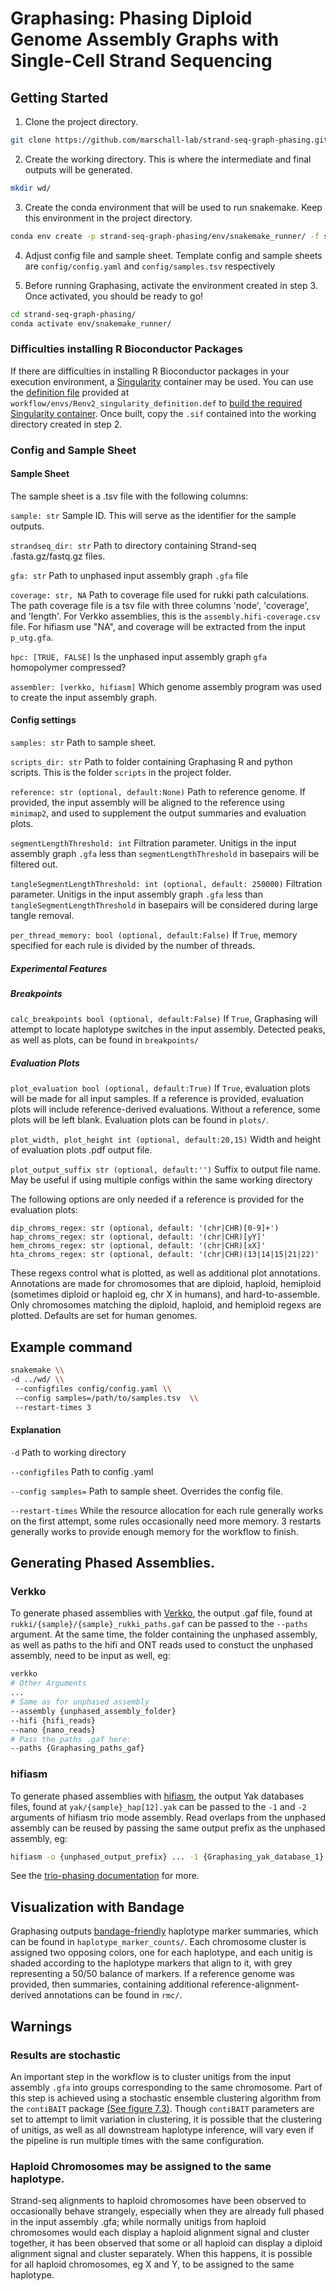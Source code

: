 # Graphasing: Phasing Diploid Genome Assembly Graphs with Single-Cell Strand Sequencing

## Getting Started

1. Clone the project directory.

```bash
git clone https://github.com/marschall-lab/strand-seq-graph-phasing.git
```
2. Create the working directory. This is where the intermediate and final outputs will be generated.

```bash
mkdir wd/
```

3. Create the conda environment that will be used to run snakemake. Keep this environment in the project directory. 

```bash
conda env create -p strand-seq-graph-phasing/env/snakemake_runner/ -f strand-seq-graph-phasing/workflow/envs/env_snakemake.yaml
```

4. Adjust config file and sample sheet. Template config and sample sheets are `config/config.yaml` and `config/samples.tsv` respectively

5. Before running Graphasing, activate the environment created in step 3. Once activated, you should be ready to go!

```bash
cd strand-seq-graph-phasing/
conda activate env/snakemake_runner/
```

### Difficulties installing R Bioconductor Packages

If there are difficulties in installing R Bioconductor packages in your execution environment, a [Singularity](https://docs.sylabs.io/guides/latest/user-guide/) container may be used. You can use the [definition file](https://docs.sylabs.io/guides/latest/user-guide/definition_files.html) provided at `workflow/envs/Renv2_singularity_definition.def` to [build the required Singularity container](https://docs.sylabs.io/guides/latest/user-guide/build_a_container.html). Once built, copy the `.sif` contained into the working directory created in step 2.

### Config and Sample Sheet

#### Sample Sheet

The sample sheet is a .tsv file with the following columns:

`sample: str` Sample ID. This will serve as the identifier for the sample outputs.	

`strandseq_dir: str` Path to directory containing Strand-seq .fasta.gz/fastq.gz files.	

`gfa: str` Path to unphased input assembly graph `.gfa` file

`coverage: str, NA` Path to coverage file used for rukki path calculations. The path coverage file is a tsv file with three columns 'node', 'coverage', and 'length'. For Verkko assemblies, this is the `assembly.hifi-coverage.csv` file. For hifiasm use "NA", and coverage will be extracted from the input `p_utg.gfa`.

`hpc: [TRUE, FALSE]` Is the unphased input assembly graph `gfa` homopolymer compressed?

`assembler: [verkko, hifiasm]` Which genome assembly program was used to create the input assembly graph. 

#### Config settings

`samples: str` Path to sample sheet. 

`scripts_dir: str` Path to folder containing Graphasing R and python scripts. This is the folder `scripts` in the project folder.

`reference: str (optional, default:None)` Path to reference genome. If provided, the input assembly will be aligned to the reference using `minimap2`, and used to supplement the output summaries and evaluation plots.

`segmentLengthThreshold: int` Filtration parameter. Unitigs in the input assembly graph `.gfa` less than `segmentLengthThreshold` in basepairs will be filtered out.

`tangleSegmentLengthThreshold: int (optional, default: 250000)` Filtration parameter. Unitigs in the input assembly graph `.gfa` less than `tangleSegmentLengthThreshold` in basepairs will be considered during large tangle removal.

`per_thread_memory: bool (optional, default:False)` If `True`, memory specified for each rule is divided by the number of threads.

##### Experimental Features

##### Breakpoints
`calc_breakpoints bool (optional, default:False)` If `True`, Graphasing will attempt to locate haplotype switches in the input assembly. Detected peaks, as well as plots, can be found in `breakpoints/`

##### Evaluation Plots
`plot_evaluation bool (optional, default:True)` If `True`, evaluation plots will be made for all input samples. If a reference is provided, evaluation plots will include reference-derived evaluations. Without a reference, some plots will be left blank. Evaluation plots can be found in `plots/`. 

`plot_width, plot_height int (optional, default:20,15)` 
Width and height of evaluation plots .pdf output file.

`plot_output_suffix str (optional, default:'')`
Suffix to output file name. May be useful if using multiple configs within the same working directory

The following options are only needed if a reference is provided for the evaluation plots:

`dip_chroms_regex: str (optional, default: '(chr|CHR)[0-9]+')` 
\
`hap_chroms_regex: str (optional, default: '(chr|CHR)[yY]'` 
\
`hem_chroms_regex: str (optional, default: '(chr|CHR)[xX]'` 
\
`hta_chroms_regex: str (optional, default: '(chr|CHR)(13|14|15|21|22)'`

These regexs control what is plotted, as well as additional plot annotations. Annotations are made for chromosomes that are diploid, haploid, hemiploid (sometimes diploid or haploid eg, chr X in humans), and hard-to-assemble. Only chromosomes matching the diploid, haploid, and hemiploid regexs are plotted. Defaults are set for human genomes.

## Example command

```bash
snakemake \\
-d ../wd/ \\
 --configfiles config/config.yaml \\
 --config samples=/path/to/samples.tsv  \\
 --restart-times 3
```
#### Explanation

`-d` Path to working directory

`--configfiles` Path to config .yaml

`--config samples=` Path to sample sheet. Overrides the config file.

`--restart-times` While the resource allocation for each rule generally works on the first attempt, some rules occasionally need more memory. 3 restarts generally works to provide enough memory for the workflow to finish.


## Generating Phased Assemblies.

### Verkko 
To generate phased assemblies with [Verkko](https://github.com/marbl/verkko), the output .gaf file, found at `rukki/{sample}/{sample}_rukki_paths.gaf` can be passed to the `--paths` argument. At the same time, the folder containing the unphased assembly, as well as paths to the hifi and ONT reads used to constuct the unphased assembly, need to be input as well, eg:

```bash
verkko
# Other Arguments
...
# Same as for unphased assembly
--assembly {unphased_assembly_folder}
--hifi {hifi_reads}
--nano {nano_reads}
# Pass the paths .gaf here:
--paths {Graphasing_paths_gaf}
```
### hifiasm

To generate phased assemblies with [hifiasm](https://github.com/chhylp123/hifiasm), the output Yak databases files, found at `yak/{sample}_hap[12].yak` can be passed to the `-1` and `-2` arguments of hifiasm trio mode assembly. Read overlaps from the unphased assembly can be reused by passing the same output prefix as the unphased assembly, eg:

```bash
hifiasm -o {unphased_output_prefix} ... -1 {Graphasing_yak_database_1} -2 {Graphasing_yak_database_2}
```

See the [trio-phasing documentation](https://hifiasm.readthedocs.io/en/latest/trio-assembly.html) for more.

## Visualization with Bandage

Graphasing outputs [bandage-friendly](https://rrwick.github.io/Bandage/) haplotype marker summaries, which can be found in `haplotype_marker_counts/`. Each chromosome cluster is assigned two opposing colors, one for each haplotype, and each unitig is shaded according to the haplotype markers that align to it, with grey representing a 50/50 balance of markers. If a reference genome was provided, then summaries, containing additional reference-alignment-derived annotations can be found in `rmc/`.

## Warnings

### Results are stochastic

An important step in the workflow is to cluster unitigs from the input assembly `.gfa` into groups corresponding to the same chromosome. Part of this step is achieved using a stochastic ensemble clustering algorithm from the `contiBAIT` package [(See figure 7.3)](https://open.library.ubc.ca/media/stream/pdf/24/1.0135595/1). Though `contiBAIT` parameters are set to attempt to limit variation in clustering, it is possible that the clustering of unitigs, as well as all downstream haplotype inference, will vary even if the pipeline is run multiple times with the same configuration.

### Haploid Chromosomes may be assigned to the same haplotype.

Strand-seq alignments to haploid chromosomes have been observed to occasionally behave strangely, especially when they are already full phased in the input assembly .gfa; while normally unitigs from haploid chromosomes would each display a haploid alignment signal and cluster together, it has been observed that some or all haploid can display a diploid alignment signal and cluster separately. When this happens, it is possible for all haploid chromosomes, eg X and Y, to be assigned to the same haplotype.